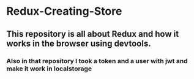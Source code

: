 # Redux-Creating-Store

## This repository is all about Redux and how it works in the browser using devtools.

### Also in that repository I took a token and a user with jwt and make it work in localstorage
